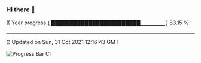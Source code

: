 ### Hi there 👋

⏳ Year progress { ████████████████████████▁▁▁▁▁▁ } 83.15 %

---

⏰ Updated on Sun, 31 Oct 2021 12:16:43 GMT

![Progress Bar CI](https://github.com/liununu/liununu/workflows/Progress%20Bar%20CI/badge.svg)
